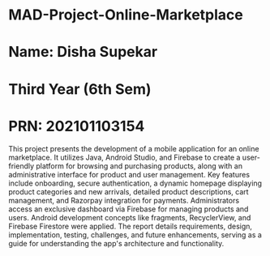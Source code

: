 # MAD-Project-Online-Marketplace
# Name: Disha Supekar
# Third Year (6th Sem)
# PRN: 202101103154

This project presents the development of a mobile application for an online marketplace. It utilizes Java, Android Studio, and Firebase to create a user-friendly platform for browsing and purchasing products, along with an administrative interface for product and user management.
Key features include onboarding, secure authentication, a dynamic homepage displaying product categories and new arrivals, detailed product descriptions, cart management, and Razorpay integration for payments.
Administrators access an exclusive dashboard via Firebase for managing products and users. Android development concepts like fragments, RecyclerView, and Firebase Firestore were applied.
The report details requirements, design, implementation, testing, challenges, and future enhancements, serving as a guide for understanding the app's architecture and functionality.

